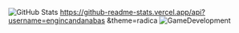 ![GitHub Stats](https://github-readme-stats.vercel.app/api?username=engincandanabas)
https://github-readme-stats.vercel.app/api?username=engincandanabas &theme=radica
![GameDevelopment](https://user-images.githubusercontent.com/60680749/145427763-55ea1217-ee06-47ee-8164-eec9dbfe38d2.gif)        


